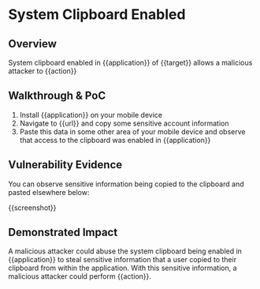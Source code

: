 # System Clipboard Enabled
## Overview
<!--
Provide a 1-2 sentence description - see http://cveproject.github.io/docs/content/key-details-phrasing.pdf for tips

This format is a good guide:
[VULNTYPE] in [COMPONENT] in [APPLICATION] allows [ATTACKER] to [IMPACT] via [VECTOR]


-->
System clipboard enabled in {{application}} of {{target}} allows a malicious attacker to {{action}}

## Walkthrough & PoC
<!--
Provide a step-by-step walkthrough on how to access the vulnerable injection point, and how to exploit the vulnerability.
Adding a dot-pointed walkthrough with relevant screenshots will speed triage time and result in faster rewards!

Example:

1. Login to in-scope asset at <www.inscope.com/login>
1. Browse to account page
1. Modify ID token to add single quote
1. View error which states 'SQL Syntax Error'
1. Replace ID value with `1' waitfor delay '00:00:10'; `
-->

1. Install {{application}} on your mobile device
1. Navigate to {{url}} and copy some sensitive account information
1. Paste this data in some other area of your mobile device and observe that access to the clipboard was enabled in {{application}}


## Vulnerability Evidence
<!--
Your submission MUST include evidence of the vulnerability and not be theoretical in nature.

For a system clipboard enabled vulnerability, please include a video of sensitive information being copied to the clipboard inside the application, and the same information being pasted somewhere else to show that it was successfully copied.
-->

You can observe sensitive information being copied to the clipboard and pasted elsewhere below:

{{screenshot}}
## Demonstrated Impact
<!--
Attempt to abuse the system clipboard being enabled by showing that a malicious application with clipboard access could use the information in some impactful way. If this is possible, provide a full proof-of-concept here.
-->

A malicious attacker could abuse the system clipboard being enabled in {{application}} to steal sensitive information that a user copied to their clipboard from within the application. With this sensitive information, a malicious attacker could perform {{action}}.
